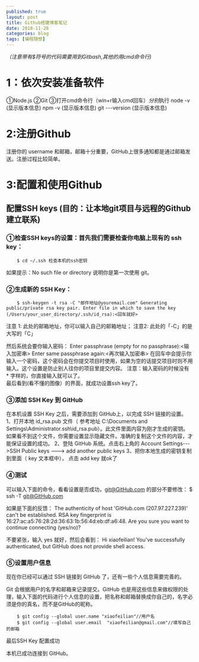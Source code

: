 ```yaml
---
published: true
layout: post
title: Github搭建博客笔记
date: 2018-11-28
categories: blog
tags: [编程随想]
---
```


 *（注意带有$符号的代码需要用到Gitbash,其他的用cmd命令行)*
# 1：依次安装准备软件
①Node.js
②Git
③打开cmd命令行（win+r输入cmd回车）*分别*执行 
		node -v (显示版本信息) 
		npm -v (显示版本信息) 
		git ---version (显示版本信息)

# 2:注册Github
注册你的 username 和邮箱，邮箱十分重要，GitHub上很多通知都是通过邮箱发送。注册过程比较简单。
# 3:配置和使用Github
## 配置SSH keys (目的：让本地git项目与远程的Github建立联系)
### ①检查SSH keys的设置：首先我们需要检查你电脑上现有的 ssh key： 
		$ cd ~/.ssh 检查本机的ssh密钥
如果提示：No such file or directory 说明你是第一次使用 git。
### ②生成新的 SSH Key：
		$ ssh-keygen -t rsa -C "邮件地址@youremail.com" Generating public/private rsa key pair. Enter file in which to save the key (/Users/your_user_directory/.ssh/id_rsa):<回车就好>
   注意 1: 此处的邮箱地址，你可以输入自己的邮箱地址；
   注意2: 此处的「-C」的是大写的「C」

然后系统会要你输入密码：
		Enter passphrase (empty for no passphrase):<输入加密串>
        Enter same passphrase again:<再次输入加密串>
在回车中会提示你输入一个密码，这个密码会在你提交项目时使用，如果为空的话提交项目时则不用输入。这个设置是防止别人往你的项目里提交内容。
注意：输入密码的时候没有 * 字样的，你直接输入就可以了。        
最后看到(看不懂的图像）的界面，就成功设置ssh key了。

### ③添加 SSH Key 到 GitHub
在本机设置 SSH Key 之后，需要添加到 GitHub上，以完成 SSH 链接的设置。
 1、打开本地 id_rsa.pub 文件（ 参考地址 C:\Documents and Settings\Administrator.ssh\id_rsa.pub）。此文件里面内容为刚才生成的密钥。如果看不到这个文件，你需要设置显示隐藏文件。准确的复制这个文件的内容，才能保证设置的成功。
 2、登陆 GitHub 系统。点击右上角的 Account Settings--->SSH Public keys ---> add another public keys
 3、把你本地生成的密钥复制到里面（ key 文本框中）， 点击 add key 就ok了

### ④测试

可以输入下面的命令，看看设置是否成功，git@GitHub.com 的部分不要修改：
		$ ssh -T git@GitHub.com

如果是下面的反馈：
		The authenticity of host 'GitHub.com (207.97.227.239)' can't be established. RSA key fingerprint is 16:27:ac:a5:76:28:2d:36:63:1b:56:4d:eb:df:a6:48. Are you sure you want to continue connecting (yes/no)?

不要紧张，输入 yes 就好，然后会看到：
		Hi xiaofeilian! You've successfully authenticated, but GitHub does not provide shell access.

### ⑤设置用户信息

现在你已经可以通过 SSH 链接到 GitHub 了，还有一些个人信息需要完善的。

Git 会根据用户的名字和邮箱来记录提交。GitHub 也是用这些信息来做权限的处理，输入下面的代码进行个人信息的设置，把名称和邮箱替换成你自己的，名字必须是你的真名，而不是GitHub的昵称。

		$ git config --global user.name "xiaofeilian"//用户名
		$ git config --global user.email  "xiaofeilian@gmail.com"//填写自己的邮箱

最后SSH Key 配置成功

本机已成功连接到 GitHub。






